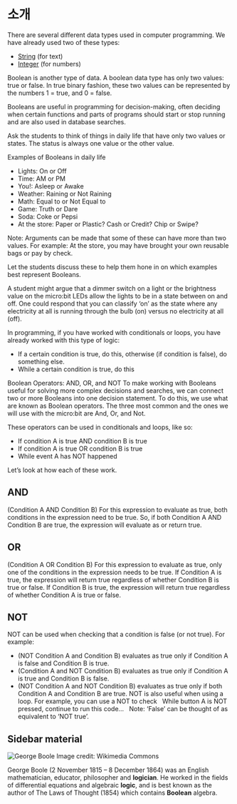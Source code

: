 # 소개

There are several different data types used in computer programming. We have already used two of these types:

* [String](/types/string) (for text) 
* [Integer](/types/number) (for numbers)

Boolean is another type of data. A boolean data type has only two values: true or false. In true binary fashion, these two values can be represented by the numbers 1 = true, and 0 = false.

Booleans are useful in programming for decision-making, often deciding when certain functions and parts of programs should start or stop running and are also used in database searches.

Ask the students to think of things in daily life that have only two values or states. The status is always one value or the other value.

Examples of Booleans in daily life

* Lights: On or Off
* Time: AM or PM
* You!: Asleep or Awake
* Weather: Raining or Not Raining
* Math: Equal to or Not Equal to
* Game: Truth or Dare
* Soda: Coke or Pepsi
* At the store: Paper or Plastic? Cash or Credit? Chip or Swipe?

Note: Arguments can be made that some of these can have more than two values. For example: At the store, you may have brought your own reusable bags or pay by check.

Let the students discuss these to help them hone in on which examples best represent Booleans.

A student might argue that a dimmer switch on a light or the brightness value on the micro:bit LEDs allow the lights to be in a state between on and off. One could respond that you can classify ‘on’ as the state where any electricity at all is running through the bulb (on) versus no electricity at all (off).

In programming, if you have worked with conditionals or loops, you have already worked with this type of logic:

* If a certain condition is true, do this, otherwise (if condition is false), do something else.
* While a certain condition is true, do this

Boolean Operators: AND, OR, and NOT To make working with Booleans useful for solving more complex decisions and searches, we can connect two or more Booleans into one decision statement. To do this, we use what are known as Boolean operators. The three most common and the ones we will use with the micro:bit are And, Or, and Not.

These operators can be used in conditionals and loops, like so:

* If condition A is true AND condition B is true
* If condition A is true OR condition B is true
* While event A has NOT happened

Let’s look at how each of these work.

## AND

(Condition A AND Condition B) For this expression to evaluate as true, both conditions in the expression need to be true. So, if both Condition A AND Condition B are true, the expression will evaluate as or return true.  

## OR

(Condition A OR Condition B) For this expression to evaluate as true, only one of the conditions in the expression needs to be true. If Condition A is true, the expression will return true regardless of whether Condition B is true or false. If Condition B is true, the expression will return true regardless of whether Condition A is true or false.  

## NOT

NOT can be used when checking that a condition is false (or not true). For example:

* (NOT Condition A and Condition B) evaluates as true only if Condition A is false and Condition B is true.
* (Condition A and NOT Condition B) evaluates as true only if Condition A is true and Condition B is false.
* (NOT Condition A and NOT Condition B) evaluates as true only if both Condition A and Condition B are true. NOT is also useful when using a loop. For example, you can use a NOT to check   While button A is NOT pressed, continue to run this code…   Note: ‘False’ can be thought of as equivalent to ‘NOT true’.

## Sidebar material

![George Boole](/static/courses/csintro/booleans/george-boole.jpg) Image credit: Wikimedia Commons

George Boole (2 November 1815 – 8 December 1864) was an English mathematician, educator, philosopher and **logician**. He worked in the fields of differential equations and algebraic **logic**, and is best known as the author of The Laws of Thought (1854) which contains **Boolean** algebra.